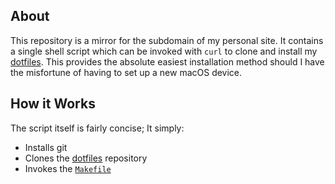 ## About

This repository is a mirror for the subdomain of my personal site. It contains a single shell script which can be invoked with `curl` to clone and install my [dotfiles](https://github.com/rootbeersoup/dotfiles). This provides the absolute easiest installation method should I have the misfortune of having to set up a new macOS device.

## How it Works

The script itself is fairly concise; It simply:

* Installs git
* Clones the [dotfiles](https://github.com/rootbeersoup/dotfiles) repository
* Invokes the [`Makefile`](https://github.com/rootbeersoup/dotfiles/blob/master/Makefile)
